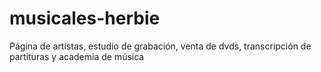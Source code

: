 # musicales-herbie
Página de artistas, estudio de grabación, venta de dvds, transcripción de partituras y academia de música
